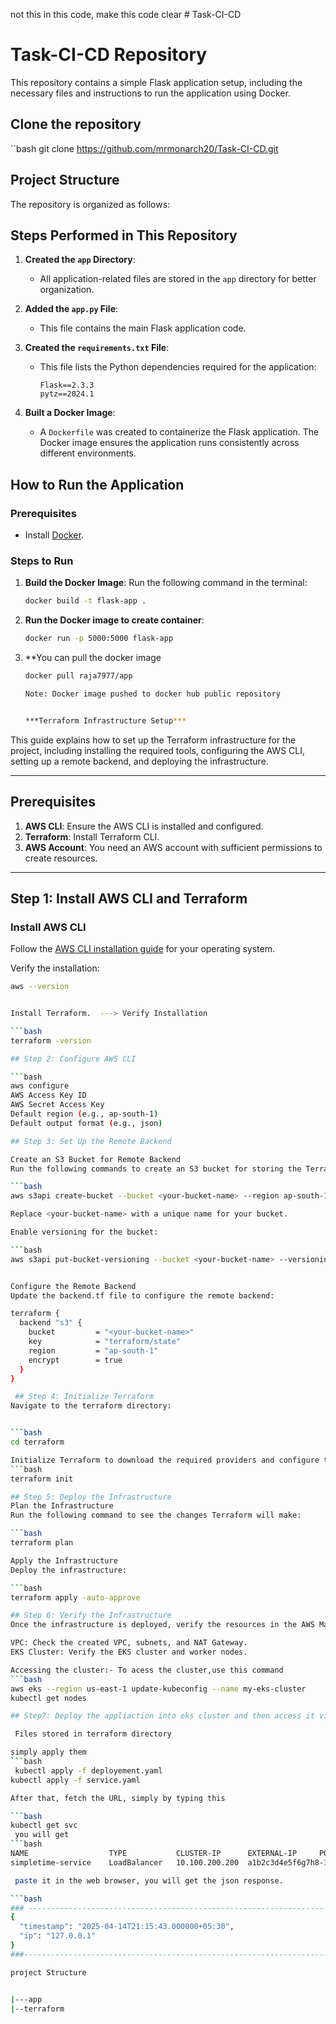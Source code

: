 not this in this code, make this code clear # Task-CI-CD
# Task-CI-CD Repository

This repository contains a simple Flask application setup, including the necessary files and instructions to run the application using Docker.


## Clone the repository

``bash
git clone https://github.com/mrmonarch20/Task-CI-CD.git

## Project Structure

The repository is organized as follows:

## Steps Performed in This Repository

1. **Created the `app` Directory**:
   - All application-related files are stored in the `app` directory for better organization.

2. **Added the `app.py` File**:
   - This file contains the main Flask application code.

3. **Created the `requirements.txt` File**:
   - This file lists the Python dependencies required for the application:
     ```
     Flask==2.3.3
     pytz==2024.1
     ```

4. **Built a Docker Image**:
   - A `Dockerfile` was created to containerize the Flask application. The Docker image ensures the application runs consistently across different environments.

## How to Run the Application

### Prerequisites
- Install [Docker](https://www.docker.com/).

### Steps to Run
1. **Build the Docker Image**:
   Run the following command in the terminal:
   ```bash
   docker build -t flask-app .

2. **Run the Docker image to create container**:
   ```bash
   docker run -p 5000:5000 flask-app


3. **You can pull the docker image
   ```bash
   docker pull raja7977/app

   Note: Docker image pushed to docker hub public repository


   ***Terraform Infrastructure Setup***

This guide explains how to set up the Terraform infrastructure for the project, including installing the required tools, configuring the AWS CLI, setting up a remote backend, and deploying the infrastructure.

---

## Prerequisites

1. **AWS CLI**: Ensure the AWS CLI is installed and configured.
2. **Terraform**: Install Terraform CLI.
3. **AWS Account**: You need an AWS account with sufficient permissions to create resources.

---

## Step 1: Install AWS CLI and Terraform

### Install AWS CLI
Follow the [AWS CLI installation guide](https://docs.aws.amazon.com/cli/latest/userguide/install-cliv2.html) for your operating system.

Verify the installation:
```bash
aws --version


Install Terraform.  ---> Verify Installation

```bash
terraform -version

## Step 2: Configure AWS CLI

```bash
aws configure
AWS Access Key ID
AWS Secret Access Key
Default region (e.g., ap-south-1)
Default output format (e.g., json)

## Step 3: Set Up the Remote Backend

Create an S3 Bucket for Remote Backend
Run the following commands to create an S3 bucket for storing the Terraform state file:

```bash
aws s3api create-bucket --bucket <your-bucket-name> --region ap-south-1 --create-bucket-configuration LocationConstraint=ap-south-1

Replace <your-bucket-name> with a unique name for your bucket.

Enable versioning for the bucket:

```bash
aws s3api put-bucket-versioning --bucket <your-bucket-name> --versioning-configuration Status=Enabled


Configure the Remote Backend
Update the backend.tf file to configure the remote backend:

terraform {
  backend "s3" {
    bucket         = "<your-bucket-name>"
    key            = "terraform/state"
    region         = "ap-south-1"
    encrypt        = true
  }
}

 ## Step 4: Initialize Terraform
Navigate to the terraform directory:


```bash
cd terraform

Initialize Terraform to download the required providers and configure the backend:
```bash
terraform init

## Step 5: Deploy the Infrastructure
Plan the Infrastructure
Run the following command to see the changes Terraform will make:

```bash
terraform plan

Apply the Infrastructure
Deploy the infrastructure:

```bash
terraform apply -auto-approve

## Step 6: Verify the Infrastructure
Once the infrastructure is deployed, verify the resources in the AWS Management Console:

VPC: Check the created VPC, subnets, and NAT Gateway.
EKS Cluster: Verify the EKS cluster and worker nodes.

Accessing the cluster:- To acess the cluster,use this command
```bash
aws eks --region us-east-1 update-kubeconfig --name my-eks-cluster
kubectl get nodes

## Step7: Deploy the appliaction into eks cluster and then access it via loadbalancer url

 Files stored in terraform directory

simply apply them
```bash
 kubectl apply -f deployement.yaml
kubectl apply -f service.yaml

After that, fetch the URL, simply by typing this

```bash
kubectl get svc
 you will get
```bash
NAME                  TYPE           CLUSTER-IP      EXTERNAL-IP     PORT(S)        AGE
simpletime-service    LoadBalancer   10.100.200.200  a1b2c3d4e5f6g7h8-1234567890.ap-south-1.elb.amazonaws.com  80:30777/TCP   10m

 paste it in the web browser, you will get the json response.

```bash
### -------------------------------------------------------------------------------
{
  "timestamp": "2025-04-14T21:15:43.000000+05:30",
  "ip": "127.0.0.1"
}
###----------------------------------------------------------------------------------

project Structure


|---app
|--terraform

